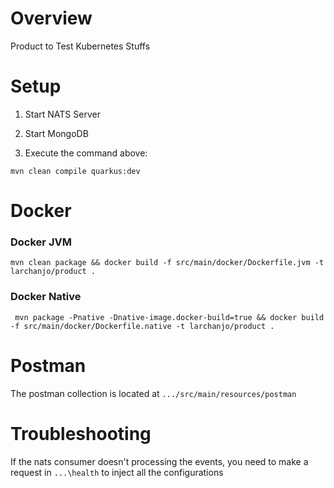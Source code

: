 # Overview

Product to Test Kubernetes Stuffs

# Setup

1. Start NATS Server

2. Start MongoDB

3. Execute the command above:

`mvn clean compile quarkus:dev`

# Docker

### Docker JVM

`mvn clean package && docker build -f src/main/docker/Dockerfile.jvm -t larchanjo/product .`

### Docker Native

` mvn package -Pnative -Dnative-image.docker-build=true && docker build -f src/main/docker/Dockerfile.native -t larchanjo/product .`

# Postman

The postman collection is located at `.../src/main/resources/postman`

# Troubleshooting

If the nats consumer doesn't processing the events, you need to make a request in `...\health` to inject all the configurations